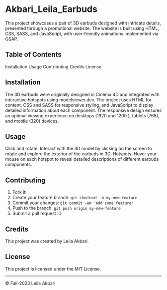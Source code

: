 # Akbari_Leila_Earbuds

This project showcases a pair of 3D earbuds designed with intricate details, presented through a promotional website. The website is built using HTML, CSS, SASS, and JavaScript, with user-friendly animations implemented via GSAP.

## Table of Contents
Installation
Usage
Contributing
Credits
License

## Installation
The 3D earbuds were originally designed in Cinema 4D and integrated with interactive hotspots using modelviewer.dev. The project uses HTML for content, CSS and SASS for responsive styling, and JavaScript to display detailed information about each component. The responsive design ensures an optimal viewing experience on desktops (1920 and 1200 ), tablets (768), and mobile (320) devices. 

## Usage

Click and rotate: Interact with the 3D model by clicking on the screen to rotate and explore the exterior of the earbuds in 3D.
Hotspots: Hover your mouse on each hotspot to reveal detailed descriptions of different earbuds components.


## Contributing

1. Fork it!
2. Create your feature branch: `git checkout -b my-new-feature`
3. Commit your changes: `git commit -am 'Add some feature'`
4. Push to the branch: `git push origin my-new-feature`
5. Submit a pull request :D


## Credits

This project was created by Leila Akbari.

## License

This project is licensed under the MIT License.

- - -
© Fall-2023  Leila Akbari
